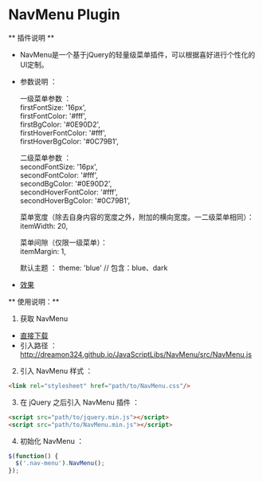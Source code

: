 # NavMenu Plugin

** 插件说明 **

- NavMenu是一个基于jQuery的轻量级菜单插件，可以根据喜好进行个性化的UI定制。

- 参数说明 ：  

  一级菜单参数 ：  
    firstFontSize: '16px',  
    firstFontColor: '#fff',  
    firstBgColor: '#0E90D2',  
    firstHoverFontColor: '#fff',  
    firstHoverBgColor: '#0C79B1',

  二级菜单参数 ：  
    secondFontSize: '16px',  
    secondFontColor: '#fff',  
    secondBgColor: '#0E90D2',  
    secondHoverFontColor: '#fff',  
    secondHoverBgColor: '#0C79B1',

  菜单宽度（除去自身内容的宽度之外，附加的横向宽度。一二级菜单相同）：<br>
    itemWidth: 20,

  菜单间隙（仅限一级菜单）：<br>
    itemMargin: 1,

  默认主题 ：
  theme: 'blue'     // 包含：blue、dark

- [效果](http://dreamon324.github.io/JavaScriptLibs/NavMenu/demo.html)

** 使用说明：**

1. 获取 NavMenu

  - [直接下载](https://raw.githubusercontent.com/DreamOn324/JavaScriptLibs/master/NavMenu/src/NavMenu.js)
  - 引入路径 ：http://dreamon324.github.io/JavaScriptLibs/NavMenu/src/NavMenu.js

2. 引入 NavMenu 样式 ：
  ```html
  <link rel="stylesheet" href="path/to/NavMenu.css"/>
  ```

3. 在 jQuery 之后引入 NavMenu 插件 ：
  ```html
  <script src="path/to/jquery.min.js"></script>
  <script src="path/to/NavMenu.min.js"></script>
  ```

4. 初始化 NavMenu ：
  ```js
  $(function() {
    $('.nav-menu').NavMenu();
  });
  ```
